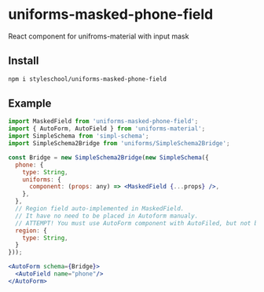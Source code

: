 # uniforms-masked-phone-field

React component for unifroms-material with input mask

## Install

```bash
npm i styleschool/uniforms-masked-phone-field
```

## Example

```jsx
import MaskedField from 'uniforms-masked-phone-field';
import { AutoForm, AutoField } from 'uniforms-material';
import SimpleSchema from 'simpl-schema';
import SimpleSchema2Bridge from 'uniforms/SimpleSchema2Bridge';

const Bridge = new SimpleSchema2Bridge(new SimpleSchema({
  phone: {
    type: String,
    uniforms: {
      component: (props: any) => <MaskedField {...props} />,
    },
  },
  // Region field auto-implemented in MaskedField.
  // It have no need to be placed in Autoform manualy.
  // ATTEMPT! You must use AutoForm component with AutoFiled, but not by itself.
  region: {
    type: String,
  }
}));

<AutoForm schema={Bridge}>
  <AutoField name="phone"/>
</AutoForm>
```
